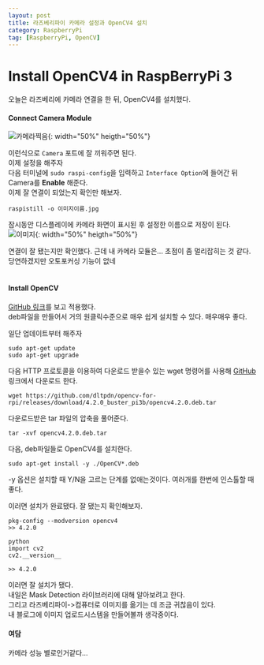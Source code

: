 ```yaml
---
layout: post
title: 라즈베리파이 카메라 설정과 OpenCV4 설치
category: RaspberryPi
tag: [RaspberryPi, OpenCV]
---
```


# Install OpenCV4 in RaspBerryPi 3

오늘은 라즈베리에 카메라 연결을 한 뒤, OpenCV4를 설치했다.

#### Connect Camera Module

![카메라찍음](https://github.com/ukcastle/ukcastle.github.io/blob/main/postimg/%EC%B9%B4%EB%A9%94%EB%9D%BC%EC%B0%8D%EC%9D%8C.jpg?raw=true){: width="50%" heigth="50%"}

이런식으로 `Camera` 포트에 잘 끼워주면 된다.  
이제 설정을 해주자  
다음 터미널에 `sudo raspi-config`을 입력하고 `Interface Option`에 들어간 뒤 Camera를 **Enable** 해준다.  
이제 잘 연결이 되었는지 확인만 해보자.  
```
raspistill -o 이미지이름.jpg
```
잠시동안 디스플레이에 카메라 화면이 표시된 후 설정한 이름으로 저장이 된다.  
![이미지](https://github.com/ukcastle/ukcastle.github.io/blob/main/postimg/%EC%9D%B4%EB%AF%B8%EC%A7%80.jpg?raw=true){: width="50%" heigth="50%"}

연결이 잘 됐는지만 확인했다. 근데 내 카메라 모듈은... 초점이 좀 멀리잡히는 것 같다.  
당연하겠지만 오토포커싱 기능이 없네  
<br>

#### Install OpenCV

[GitHub 링크](https://github.com/dltpdn)를 보고 적용했다.  
deb파일을 만들어서 거의 원클릭수준으로 매우 쉽게 설치할 수 있다. 매우매우 좋다.  

일단 업데이트부터 해주자
```
sudo apt-get update
sudo apt-get upgrade
```

다음 HTTP 프로토콜을 이용하여 다운로드 받을수 있는 wget 명령어를 사용해 [GitHub](https://github.com/dltpdn/opencv-for-rpi/releases) 링크에서 다운로드 한다.
```
wget https://github.com/dltpdn/opencv-for-rpi/releases/download/4.2.0_buster_pi3b/opencv4.2.0.deb.tar
```

다운로드받은 tar 파일의 압축을 풀어준다.
```
tar -xvf opencv4.2.0.deb.tar
```

다음, deb파일들로 OpenCV4를 설치한다. 
```
sudo apt-get install -y ./OpenCV*.deb
```
-y 옵션은 설치할 때 Y/N을 고르는 단계를 없애는것이다. 여러개를 한번에 인스톨할 때 좋다.  

이러면 설치가 완료됐다. 잘 됐는지 확인해보자.
```
pkg-config --modversion opencv4
>> 4.2.0
```

```
python
import cv2
cv2.__version__

>> 4.2.0
```

이러면 잘 설치가 됐다.  
내일은 Mask Detection 라이브러리에 대해 알아보려고 한다.  
그리고 라즈베리파이->컴퓨터로 이미지를 옮기는 데 조금 귀찮음이 있다.  
내 블로그에 이미지 업로드시스템을 만들어볼까 생각중이다.  

#### 여담
카메라 성능 별로인거같다...
